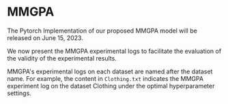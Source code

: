 # MMGPA
The Pytorch Implementation of our proposed MMGPA model will be released on June 15, 2023.

We now present the MMGPA experimental logs to facilitate the evaluation of the validity of the experimental results.

MMGPA's experimental logs on each dataset are named after the dataset name. For example, the content in `Clothing.txt` indicates the MMGPA experiment log on the dataset Clothing under the optimal hyperparameter settings.

